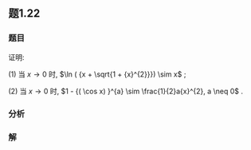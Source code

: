 ## 题1.22
### 题目
证明:

(1) 当 $x \rightarrow  0$ 时, $\ln ( {x + \sqrt{1 + {x}^{2}}})  \sim  x$ ;

(2) 当 $x \rightarrow  0$ 时, $1 - {( \cos x) }^{a} \sim  \frac{1}{2}a{x}^{2}, a \neq  0$ .
### 分析

### 解